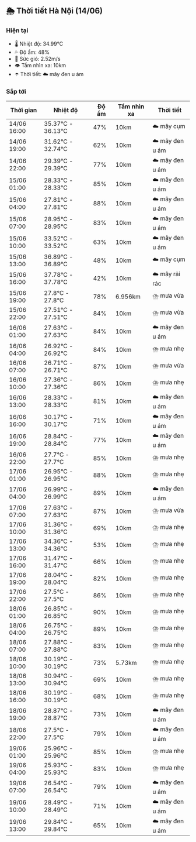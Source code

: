 ## 🌦️ Thời tiết Hà Nội (14/06)

### Hiện tại

- 🌡️ Nhiệt độ: 34.99℃
- 💦 Độ ẩm: 48%
- 💨 Sức gió: 2.52m/s
- 👁️ Tầm nhìn xa: 10km
- ☂️ Thời tiết: ☁️ mây đen u ám

### Sắp tới

| Thời gian | Nhiệt độ | Độ ẩm | Tầm nhìn xa | Thời tiết |
| --- | --- | --- | --- | --- |
| 14/06 16:00 | 35.37℃ - 36.13℃ | 47% | 10km | ☁️ mây cụm |
| 14/06 19:00 | 31.62℃ - 32.74℃ | 62% | 10km | ☁️ mây đen u ám |
| 14/06 22:00 | 29.39℃ - 29.39℃ | 77% | 10km | ☁️ mây đen u ám |
| 15/06 01:00 | 28.33℃ - 28.33℃ | 85% | 10km | ☁️ mây đen u ám |
| 15/06 04:00 | 27.81℃ - 27.81℃ | 88% | 10km | ☁️ mây đen u ám |
| 15/06 07:00 | 28.95℃ - 28.95℃ | 83% | 10km | ☁️ mây đen u ám |
| 15/06 10:00 | 33.52℃ - 33.52℃ | 63% | 10km | ☁️ mây đen u ám |
| 15/06 13:00 | 36.89℃ - 36.89℃ | 48% | 10km | ☁️ mây cụm |
| 15/06 16:00 | 37.78℃ - 37.78℃ | 42% | 10km | ☁️ mây rải rác |
| 15/06 19:00 | 27.8℃ - 27.8℃ | 78% | 6.956km | ⛈️ mưa vừa |
| 15/06 22:00 | 27.51℃ - 27.51℃ | 84% | 10km | ⛈️ mưa vừa |
| 16/06 01:00 | 27.63℃ - 27.63℃ | 84% | 10km | ☁️ mây đen u ám |
| 16/06 04:00 | 26.92℃ - 26.92℃ | 84% | 10km | ⛈️ mưa nhẹ |
| 16/06 07:00 | 26.71℃ - 26.71℃ | 87% | 10km | ⛈️ mưa vừa |
| 16/06 10:00 | 27.36℃ - 27.36℃ | 86% | 10km | ⛈️ mưa nhẹ |
| 16/06 13:00 | 28.33℃ - 28.33℃ | 81% | 10km | ☁️ mây đen u ám |
| 16/06 16:00 | 30.17℃ - 30.17℃ | 71% | 10km | ☁️ mây đen u ám |
| 16/06 19:00 | 28.84℃ - 28.84℃ | 77% | 10km | ☁️ mây đen u ám |
| 16/06 22:00 | 27.7℃ - 27.7℃ | 85% | 10km | ⛈️ mưa nhẹ |
| 17/06 01:00 | 26.95℃ - 26.95℃ | 88% | 10km | ⛈️ mưa nhẹ |
| 17/06 04:00 | 26.99℃ - 26.99℃ | 89% | 10km | ☁️ mây đen u ám |
| 17/06 07:00 | 27.63℃ - 27.63℃ | 87% | 10km | ⛈️ mưa vừa |
| 17/06 10:00 | 31.36℃ - 31.36℃ | 69% | 10km | ⛈️ mưa nhẹ |
| 17/06 13:00 | 34.36℃ - 34.36℃ | 53% | 10km | ⛈️ mưa nhẹ |
| 17/06 16:00 | 31.47℃ - 31.47℃ | 66% | 10km | ⛈️ mưa nhẹ |
| 17/06 19:00 | 28.04℃ - 28.04℃ | 82% | 10km | ⛈️ mưa nhẹ |
| 17/06 22:00 | 27.5℃ - 27.5℃ | 86% | 10km | ⛈️ mưa nhẹ |
| 18/06 01:00 | 26.85℃ - 26.85℃ | 90% | 10km | ⛈️ mưa nhẹ |
| 18/06 04:00 | 26.75℃ - 26.75℃ | 89% | 10km | ⛈️ mưa nhẹ |
| 18/06 07:00 | 27.88℃ - 27.88℃ | 83% | 10km | ⛈️ mưa nhẹ |
| 18/06 10:00 | 30.19℃ - 30.19℃ | 73% | 5.73km | ⛈️ mưa nhẹ |
| 18/06 13:00 | 30.94℃ - 30.94℃ | 69% | 10km | ⛈️ mưa nhẹ |
| 18/06 16:00 | 30.19℃ - 30.19℃ | 68% | 10km | ⛈️ mưa nhẹ |
| 18/06 19:00 | 28.87℃ - 28.87℃ | 73% | 10km | ☁️ mây đen u ám |
| 18/06 22:00 | 27.5℃ - 27.5℃ | 79% | 10km | ☁️ mây đen u ám |
| 19/06 01:00 | 25.96℃ - 25.96℃ | 85% | 10km | ⛈️ mưa nhẹ |
| 19/06 04:00 | 25.93℃ - 25.93℃ | 83% | 10km | ⛈️ mưa nhẹ |
| 19/06 07:00 | 26.54℃ - 26.54℃ | 79% | 10km | ☁️ mây đen u ám |
| 19/06 10:00 | 28.49℃ - 28.49℃ | 71% | 10km | ☁️ mây đen u ám |
| 19/06 13:00 | 29.84℃ - 29.84℃ | 65% | 10km | ☁️ mây đen u ám |
